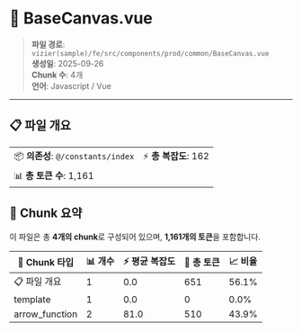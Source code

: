 # 📄 BaseCanvas.vue

> **파일 경로**: `vizier(sample)/fe/src/components/prod/common/BaseCanvas.vue`  
> **생성일**: 2025-09-26  
> **Chunk 수**: 4개  
> **언어**: Javascript / Vue
---


## 📋 파일 개요

| | |
|--|--|
| 📦 **의존성**: `@/constants/index` | ⚡ **총 복잡도**: 162 |
| 📊 **총 토큰 수**: 1,161 |  |






## 🧩 Chunk 요약

이 파일은 총 **4개의 chunk**로 구성되어 있으며, **1,161개의 토큰**을 포함합니다.

| 🧩 Chunk 타입 | 📊 개수 | ⚡ 평균 복잡도 | 📝 총 토큰 | 📈 비율 |
|---------------|--------|-------------|----------|--------|
| 📋 파일 개요 | 1 | 0.0 | 651 | 56.1% |
| template | 1 | 0.0 | 0 | 0.0% |
| arrow_function | 2 | 81.0 | 510 | 43.9% |

